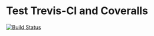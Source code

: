 # Test Trevis-CI and Coveralls
[![Build Status](https://travis-ci.org/John-Jasper-Doe/Lab10.svg?branch=master)](https://travis-ci.org/John-Jasper-Doe/Lab10)

